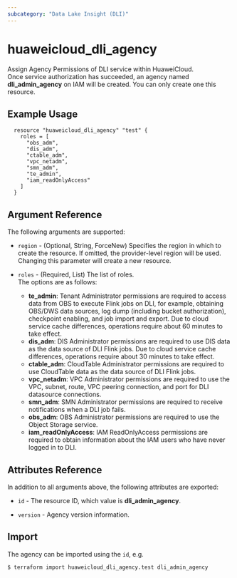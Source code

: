 ```yaml
---
subcategory: "Data Lake Insight (DLI)"
---
```


# huaweicloud_dli_agency

Assign Agency Permissions of DLI service within HuaweiCloud.  
Once service authorization has succeeded, an agency named **dli_admin_agency** on IAM will be created.
You can only create one this resource.

## Example Usage

```hcl
  resource "huaweicloud_dli_agency" "test" {
    roles = [
      "obs_adm",
      "dis_adm",
      "ctable_adm",
      "vpc_netadm",
      "smn_adm",
      "te_admin",
      "iam_readOnlyAccess"
    ]
  }
```

## Argument Reference

The following arguments are supported:

* `region` - (Optional, String, ForceNew) Specifies the region in which to create the resource.
  If omitted, the provider-level region will be used. Changing this parameter will create a new resource.

* `roles` - (Required, List) The list of roles.  
  The options are as follows:
   + **te_admin**: Tenant Administrator permissions are required to access data from OBS to execute Flink jobs on DLI,
     for example, obtaining OBS/DWS data sources, log dump (including bucket authorization), checkpoint enabling,
     and job import and export. Due to cloud service cache differences, operations require about 60 minutes to take effect.
   + **dis_adm**: DIS Administrator permissions are required to use DIS data as the data source of DLI Flink jobs.
     Due to cloud service cache differences, operations require about 30 minutes to take effect.
   + **ctable_adm**: CloudTable Administrator permissions are required to use CloudTable data as the data source of
     DLI Flink jobs.
   + **vpc_netadm**: VPC Administrator permissions are required to use the VPC, subnet, route, VPC peering connection,
     and port for DLI datasource connections.
   + **smn_adm**: SMN Administrator permissions are required to receive notifications when a DLI job fails.
   + **obs_adm**: OBS Administrator permissions are required to use the Object Storage service.
   + **iam_readOnlyAccess**: IAM ReadOnlyAccess permissions are required to obtain information about the
     IAM users who have never logged in to DLI.

## Attributes Reference

In addition to all arguments above, the following attributes are exported:

* `id` - The resource ID, which value is **dli_admin_agency**.

* `version` - Agency version information.

## Import

The agency can be imported using the `id`, e.g.

```bash
$ terraform import huaweicloud_dli_agency.test dli_admin_agency
```
